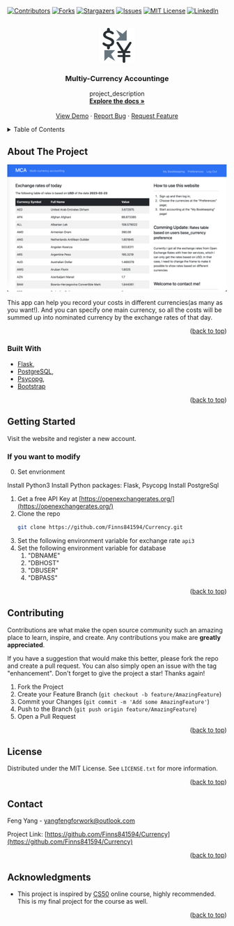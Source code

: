 <!-- Improved compatibility of back to top link: See: https://github.com/othneildrew/Best-README-Template/pull/73 -->
<a name="readme-top"></a>
<!--
*** Thanks for checking out the Best-README-Template. If you have a suggestion
*** that would make this better, please fork the repo and create a pull request
*** or simply open an issue with the tag "enhancement".
*** Don't forget to give the project a star!
*** Thanks again! Now go create something AMAZING! :D
-->



<!-- PROJECT SHIELDS -->
<!--
*** I'm using markdown "reference style" links for readability.
*** Reference links are enclosed in brackets [ ] instead of parentheses ( ).
*** See the bottom of this document for the declaration of the reference variables
*** for contributors-url, forks-url, etc. This is an optional, concise syntax you may use.
*** https://www.markdownguide.org/basic-syntax/#reference-style-links
-->
[![Contributors][contributors-shield]][contributors-url]
[![Forks][forks-shield]][forks-url]
[![Stargazers][stars-shield]][stars-url]
[![Issues][issues-shield]][issues-url]
[![MIT License][license-shield]][license-url]
[![LinkedIn][linkedin-shield]][linkedin-url]



<!-- PROJECT LOGO -->
<br />
<div align="center">
  <a href="https://github.com/Finns841594/Currency">
    <img src="static/ico512.png" alt="Logo" width="80" height="80">
  </a>

<h3 align="center">Multiy-Currency Accountinge</h3>

  <p align="center">
    project_description
    <br />
    <a href="https://github.com/Finns841594/Currency"><strong>Explore the docs »</strong></a>
    <br />
    <br />
    <a href="https://github.com/Finns841594/Currency">View Demo</a>
    ·
    <a href="https://github.com/Finns841594/Currency/issues">Report Bug</a>
    ·
    <a href="https://github.com/Finns841594/Currency/issues">Request Feature</a>
  </p>
</div>



<!-- TABLE OF CONTENTS -->
<details>
  <summary>Table of Contents</summary>
  <ol>
    <li>
      <a href="#about-the-project">About The Project</a>
      <ul>
        <li><a href="#built-with">Built With</a></li>
      </ul>
    </li>
    <li>
      <a href="#getting-started">Getting Started</a>
      <ul>
        <li><a href="#prerequisites">Prerequisites</a></li>
        <li><a href="#installation">Installation</a></li>
      </ul>
    </li>
    <li><a href="#usage">Usage</a></li>
    <li><a href="#roadmap">Roadmap</a></li>
    <li><a href="#contributing">Contributing</a></li>
    <li><a href="#license">License</a></li>
    <li><a href="#contact">Contact</a></li>
    <li><a href="#acknowledgments">Acknowledgments</a></li>
  </ol>
</details>



<!-- ABOUT THE PROJECT -->
## About The Project

[![Product Name Screen Shot][product-screenshot]](https://example.com)

This app can help you record your costs in different currencies(as many as you want!).
And you can specify one main currency, so all the costs will be summed up into nominated currency by the exchange rates of that day.

<p align="right">(<a href="#readme-top">back to top</a>)</p>



### Built With

* [Flask],
* [PostgreSQL],
* [Psycopg],
* [Bootstrap]


<p align="right">(<a href="#readme-top">back to top</a>)</p>



<!-- GETTING STARTED -->
## Getting Started

Visit the website and register a new account.


### If you want to modify

0. Set envrionment

Install Python3 
Install Python packages: Flask, Psycopg
Install PostgreSql

1. Get a free API Key at [https://openexchangerates.org/](https://openexchangerates.org/)
2. Clone the repo
   ```sh
   git clone https://github.com/Finns841594/Currency.git
   ```
3. Set the following environment variable for exchange rate
   `api3`
4. Set the following environment variable for database
    1. "DBNAME"
    2. "DBHOST"
    3. "DBUSER"
    4. "DBPASS"

<p align="right">(<a href="#readme-top">back to top</a>)</p>


<!-- CONTRIBUTING -->
## Contributing

Contributions are what make the open source community such an amazing place to learn, inspire, and create. Any contributions you make are **greatly appreciated**.

If you have a suggestion that would make this better, please fork the repo and create a pull request. You can also simply open an issue with the tag "enhancement".
Don't forget to give the project a star! Thanks again!

1. Fork the Project
2. Create your Feature Branch (`git checkout -b feature/AmazingFeature`)
3. Commit your Changes (`git commit -m 'Add some AmazingFeature'`)
4. Push to the Branch (`git push origin feature/AmazingFeature`)
5. Open a Pull Request

<p align="right">(<a href="#readme-top">back to top</a>)</p>



<!-- LICENSE -->
## License

Distributed under the MIT License. See `LICENSE.txt` for more information.

<p align="right">(<a href="#readme-top">back to top</a>)</p>



<!-- CONTACT -->
## Contact

Feng Yang - yangfengforwork@outlook.com

Project Link: [https://github.com/Finns841594/Currency](https://github.com/Finns841594/Currency)

<p align="right">(<a href="#readme-top">back to top</a>)</p>



<!-- ACKNOWLEDGMENTS -->
## Acknowledgments

* This project is inspired by [CS50](https://cs50.harvard.edu/x/2023/) online course, highly recommended. This is my final project for the course as well. 

<p align="right">(<a href="#readme-top">back to top</a>)</p>



<!-- MARKDOWN LINKS & IMAGES -->
<!-- https://www.markdownguide.org/basic-syntax/#reference-style-links -->
[contributors-shield]: https://img.shields.io/github/contributors/Finns841594/Currency.svg?style=for-the-badge
[contributors-url]: https://github.com/Finns841594/Currency/graphs/contributors
[forks-shield]: https://img.shields.io/github/forks/Finns841594/Currency.svg?style=for-the-badge
[forks-url]: https://github.com/Finns841594/Currency/network/members
[stars-shield]: https://img.shields.io/github/stars/Finns841594/Currency.svg?style=for-the-badge
[stars-url]: https://github.com/Finns841594/Currency/stargazers
[issues-shield]: https://img.shields.io/github/issues/Finns841594/Currency.svg?style=for-the-badge
[issues-url]: https://github.com/Finns841594/Currency/issues
[license-shield]: https://img.shields.io/github/license/Finns841594/Currency.svg?style=for-the-badge
[license-url]: https://github.com/Finns841594/Currency/blob/master/LICENSE.txt
[linkedin-shield]: https://img.shields.io/badge/-LinkedIn-black.svg?style=for-the-badge&logo=linkedin&colorB=555
[linkedin-url]: https://linkedin.com/in/feng-yang-511361166
[product-screenshot]: images/mainpage.png

[Bootstrap]: https://getbootstrap.com
[Flask]: https://flask.palletsprojects.com/en/2.2.x/#
[PostgreSQL]: https://www.postgresql.org
[Psycopg]: https://www.psycopg.org